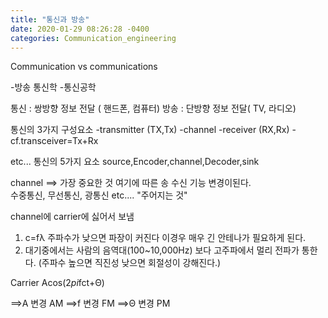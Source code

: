 ```yaml
---
title: "통신과 방송"
date: 2020-01-29 08:26:28 -0400
categories: Communication_engineering
---
```


Communication vs communications

 -방송 통신학       -통신공학
 

통신 : 쌍방향 정보 전달 ( 핸드폰, 컴퓨터)
방송 : 단방향 정보 전달( TV, 라디오)

통신의 3가지 구성요소 
-transmitter (TX,Tx)
-channel
-receiver (RX,Rx)
-cf.transceiver=Tx+Rx

etc... 통신의 5가지 요소 source,Encoder,channel,Decoder,sink

channel ==> 가장 중요한 것 여기에 따른 송 수신 기능 변경이된다.\
            수중통신, 무선통신, 광통신 etc....
            "주어지는 것"

channel에 carrier에 싫어서 보냄
1. c=fλ 주파수가 낮으면 파장이 커진다 이경우 매우 긴 안테나가 필요하게 된다.
2. 대기중에서는 사람의 음역대(100~10,000Hz) 보다 고주파에서 멀리 전파가 통한다. (주파수 높으면 직진성 낮으면 회절성이 강해진다.)

Carrier     Acos(2*pi*fct+Θ)

==>A 변경 AM
==>f 변경 FM
==>Θ 변경 PM

[jekyll-docs]: https://jekyllrb.com/docs/home
[jekyll-gh]:   https://github.com/jekyll/jekyll
[jekyll-talk]: https://talk.jekyllrb.com/
